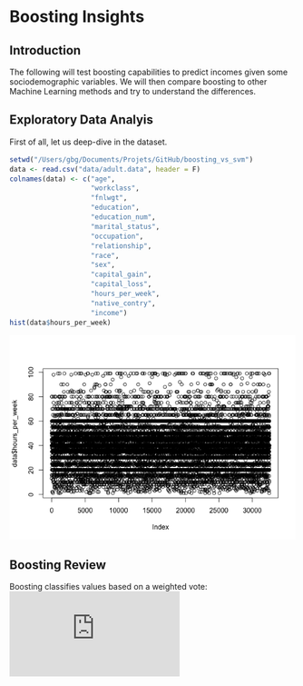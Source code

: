 Boosting Insights
================

Introduction
------------

The following will test boosting capabilities to predict incomes given
some sociodemographic variables. We will then compare boosting to other
Machine Learning methods and try to understand the differences.

Exploratory Data Analyis
------------------------

First of all, let us deep-dive in the dataset.

``` r
setwd("/Users/gbg/Documents/Projets/GitHub/boosting_vs_svm")
data <- read.csv("data/adult.data", header = F)
colnames(data) <- c("age", 
                    "workclass", 
                    "fnlwgt", 
                    "education", 
                    "education_num", 
                    "marital_status", 
                    "occupation", 
                    "relationship", 
                    "race", 
                    "sex", 
                    "capital_gain", 
                    "capital_loss", 
                    "hours_per_week", 
                    "native_contry", 
                    "income")
hist(data$hours_per_week)
```

![](test_files/figure-markdown_github-ascii_identifiers/cars-1.png)

Boosting Review
---------------

Boosting classifies values based on a weighted vote:
![H(x)=sign(\\sum\_{t=1}^T\\alpha\_th\_t(x))](https://latex.codecogs.com/png.latex?H%28x%29%3Dsign%28%5Csum_%7Bt%3D1%7D%5ET%5Calpha_th_t%28x%29%29 "H(x)=sign(\sum_{t=1}^T\alpha_th_t(x))")
